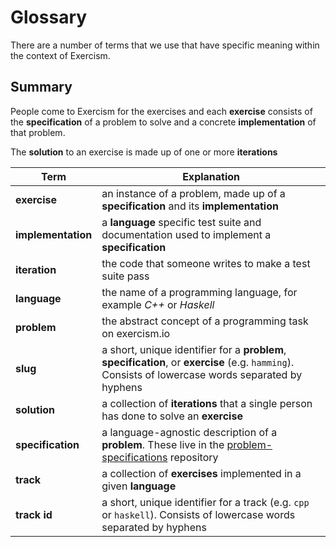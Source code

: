 # Glossary

There are a number of terms that we use that have specific meaning within the
context of Exercism.

## Summary

People come to Exercism for the exercises and each **exercise** consists of the **specification** of a problem to solve and a concrete **implementation** of that problem.

The **solution** to an exercise is made up of one or more **iterations**

| Term               | Explanation                                                                                                                                         |
|--------------------|-----------------------------------------------------------------------------------------------------------------------------------------------------|
| **exercise**       | an instance of a problem, made up of a **specification** and its **implementation**                                                                 |
| **implementation** | a **language** specific test suite and documentation used to implement a **specification**                                                          |
| **iteration**      | the code that someone writes to make a test suite pass                                                                                              |
| **language**       | the name of a programming language, for example _C++_ or _Haskell_                                                                                  |
| **problem**        | the abstract concept of a programming task on exercism.io                                                                                           |
| **slug**           | a short, unique identifier for a **problem**, **specification**, or **exercise** (e.g. `hamming`). Consists of lowercase words separated by hyphens |
| **solution**       | a collection of **iterations** that a single person has done to solve an **exercise**                                                               |
| **specification**  | a language-agnostic description of a **problem**. These live in the [problem-specifications](https://github.com/exercism/problem-specifications) repository |
| **track**          | a collection of **exercises** implemented in a given **language**                                                                                   |
| **track id**       | a short, unique identifier for a track (e.g. `cpp` or `haskell`). Consists of lowercase words separated by hyphens                                  |

[x-common-repo]: https://github.com/exercism/x-common
